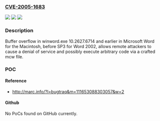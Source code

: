 ### [CVE-2005-1683](https://cve.mitre.org/cgi-bin/cvename.cgi?name=CVE-2005-1683)
![](https://img.shields.io/static/v1?label=Product&message=n%2Fa&color=blue)
![](https://img.shields.io/static/v1?label=Version&message=n%2Fa&color=blue)
![](https://img.shields.io/static/v1?label=Vulnerability&message=n%2Fa&color=brighgreen)

### Description

Buffer overflow in winword.exe 10.2627.6714 and earlier in Microsoft Word for the Macintosh, before SP3 for Word 2002, allows remote attackers to cause a denial of service and possibly execute arbitrary code via a crafted mcw file.

### POC

#### Reference
- http://marc.info/?l=bugtraq&m=111653088303057&w=2

#### Github
No PoCs found on GitHub currently.

